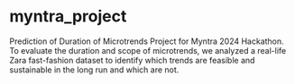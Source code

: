 # myntra_project
Prediction of Duration of Microtrends Project for Myntra 2024 Hackathon. To evaluate the duration and scope of microtrends, we analyzed a real-life Zara fast-fashion dataset to identify which trends are feasible and sustainable in the long run and which are not. 
